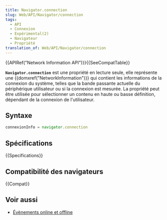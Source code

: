 ```yaml
---
title: Navigator.connection
slug: Web/API/Navigator/connection
tags:
  - API
  - Connexion
  - Expérimental(2)
  - Navigateur
  - Propriété
translation_of: Web/API/Navigator/connection
---
```


{{APIRef("Network Information API")}}{{SeeCompatTable}}

**`Navigator.connection`** est une propriété en lecture seule, elle représente une {{domxref("NetworkInformation")}} qui contient les informations de la connexion du système, telles que la bande passante actuelle du périphérique utilisateur ou si la connexion est mesurée. La propriété peut être utilisée pour sélectionner un contenu en haute ou basse définition, dépendant de la connexion de l'utilisateur.

## Syntaxe

```js
connexionInfo = navigator.connection
```

## Spécifications

{{Specifications}}

## Compatibilité des navigateurs

{{Compat}}

## Voir aussi

- [Évènements online et offline](/fr/docs/Web/API/NavigatorOnLine/Online_and_offline_events)
